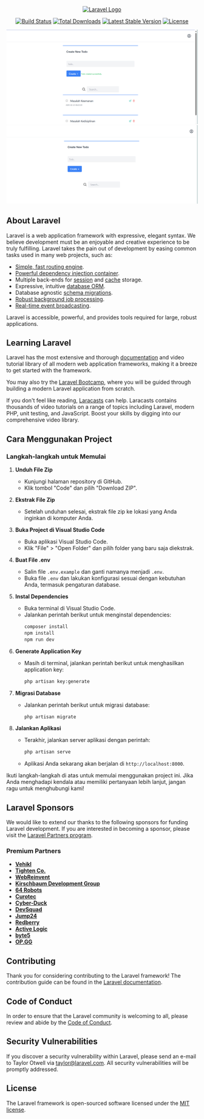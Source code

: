 <p align="center"><a href="https://laravel.com" target="_blank"><img src="https://raw.githubusercontent.com/laravel/art/master/logo-lockup/5%20SVG/2%20CMYK/1%20Full%20Color/laravel-logolockup-cmyk-red.svg" width="400" alt="Laravel Logo"></a></p>

<p align="center">
<a href="https://github.com/laravel/framework/actions"><img src="https://github.com/laravel/framework/workflows/tests/badge.svg" alt="Build Status"></a>
<a href="https://packagist.org/packages/laravel/framework"><img src="https://img.shields.io/packagist/dt/laravel/framework" alt="Total Downloads"></a>
<a href="https://packagist.org/packages/laravel/framework"><img src="https://img.shields.io/packagist/v/laravel/framework" alt="Latest Stable Version"></a>
<a href="https://packagist.org/packages/laravel/framework"><img src="https://img.shields.io/packagist/l/laravel/framework" alt="License"></a>
</p>

![Hasil Project](public/images/image.png)
![Hasil Project Lainnya](public/images/image1.png)

## About Laravel

Laravel is a web application framework with expressive, elegant syntax. We believe development must be an enjoyable and creative experience to be truly fulfilling. Laravel takes the pain out of development by easing common tasks used in many web projects, such as:

- [Simple, fast routing engine](https://laravel.com/docs/routing).
- [Powerful dependency injection container](https://laravel.com/docs/container).
- Multiple back-ends for [session](https://laravel.com/docs/session) and [cache](https://laravel.com/docs/cache) storage.
- Expressive, intuitive [database ORM](https://laravel.com/docs/eloquent).
- Database agnostic [schema migrations](https://laravel.com/docs/migrations).
- [Robust background job processing](https://laravel.com/docs/queues).
- [Real-time event broadcasting](https://laravel.com/docs/broadcasting).

Laravel is accessible, powerful, and provides tools required for large, robust applications.

## Learning Laravel

Laravel has the most extensive and thorough [documentation](https://laravel.com/docs) and video tutorial library of all modern web application frameworks, making it a breeze to get started with the framework.

You may also try the [Laravel Bootcamp](https://bootcamp.laravel.com), where you will be guided through building a modern Laravel application from scratch.

If you don't feel like reading, [Laracasts](https://laracasts.com) can help. Laracasts contains thousands of video tutorials on a range of topics including Laravel, modern PHP, unit testing, and JavaScript. Boost your skills by digging into our comprehensive video library.

## Cara Menggunakan Project

### Langkah-langkah untuk Memulai

1. **Unduh File Zip**
   - Kunjungi halaman repository di GitHub.
   - Klik tombol "Code" dan pilih "Download ZIP".

2. **Ekstrak File Zip**
   - Setelah unduhan selesai, ekstrak file zip ke lokasi yang Anda inginkan di komputer Anda.

3. **Buka Project di Visual Studio Code**
   - Buka aplikasi Visual Studio Code.
   - Klik "File" > "Open Folder" dan pilih folder yang baru saja diekstrak.

4. **Buat File .env**
   - Salin file `.env.example` dan ganti namanya menjadi `.env`.
   - Buka file `.env` dan lakukan konfigurasi sesuai dengan kebutuhan Anda, termasuk pengaturan database.

5. **Instal Dependencies**
   - Buka terminal di Visual Studio Code.
   - Jalankan perintah berikut untuk menginstal dependencies:
     ```sh
     composer install
     npm install
     npm run dev
     ```

6. **Generate Application Key**
   - Masih di terminal, jalankan perintah berikut untuk menghasilkan application key:
     ```sh
     php artisan key:generate
     ```

7. **Migrasi Database**
   - Jalankan perintah berikut untuk migrasi database:
     ```sh
     php artisan migrate
     ```

8. **Jalankan Aplikasi**
   - Terakhir, jalankan server aplikasi dengan perintah:
     ```sh
     php artisan serve
     ```
   - Aplikasi Anda sekarang akan berjalan di `http://localhost:8000`.

Ikuti langkah-langkah di atas untuk memulai menggunakan project ini. Jika Anda menghadapi kendala atau memiliki pertanyaan lebih lanjut, jangan ragu untuk menghubungi kami!

## Laravel Sponsors

We would like to extend our thanks to the following sponsors for funding Laravel development. If you are interested in becoming a sponsor, please visit the [Laravel Partners program](https://partners.laravel.com).

### Premium Partners

- **[Vehikl](https://vehikl.com/)**
- **[Tighten Co.](https://tighten.co)**
- **[WebReinvent](https://webreinvent.com/)**
- **[Kirschbaum Development Group](https://kirschbaumdevelopment.com)**
- **[64 Robots](https://64robots.com)**
- **[Curotec](https://www.curotec.com/services/technologies/laravel/)**
- **[Cyber-Duck](https://cyber-duck.co.uk)**
- **[DevSquad](https://devsquad.com/hire-laravel-developers)**
- **[Jump24](https://jump24.co.uk)**
- **[Redberry](https://redberry.international/laravel/)**
- **[Active Logic](https://activelogic.com)**
- **[byte5](https://byte5.de)**
- **[OP.GG](https://op.gg)**

## Contributing

Thank you for considering contributing to the Laravel framework! The contribution guide can be found in the [Laravel documentation](https://laravel.com/docs/contributions).

## Code of Conduct

In order to ensure that the Laravel community is welcoming to all, please review and abide by the [Code of Conduct](https://laravel.com/docs/contributions#code-of-conduct).

## Security Vulnerabilities

If you discover a security vulnerability within Laravel, please send an e-mail to Taylor Otwell via [taylor@laravel.com](mailto:taylor@laravel.com). All security vulnerabilities will be promptly addressed.

## License

The Laravel framework is open-sourced software licensed under the [MIT license](https://opensource.org/licenses/MIT).

